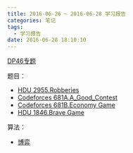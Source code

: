 ```yaml
---
title: 2016-06-26 ~ 2016-06-28 学习报告
categories: 笔记
tags:
  - 学习报告
date: 2016-06-28 18:10:10
---
```


[DP46专题](/post/Project/DP46.html) 


题目：  
 - [HDU 2955.Robberies](/post/hdu/2955.html)
 - [Codeforces 681A.A_Good_Contest](/post/Codeforces/681A.html)
 - [Codeforces 681B.Economy Game](/post/Codeforces/681B.html)
 - [HDU 1846.Brave Game](/post/HDU/1846.html)

算法：
 - [博弈](/post/Algorithm/Game.html)
 <!--more-->